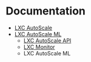 # Documentation

- [LXC AutoScale](https://github.com/fabriziosalmi/proxmox-lxc-autoscale/blob/main/docs/lxc_autoscale.md)
- [LXC AutoScale ML](https://github.com/fabriziosalmi/proxmox-lxc-autoscale/blob/main/docs/lxc_autoscale_ml.md)
  - [LXC AutoScale API](https://github.com/fabriziosalmi/proxmox-lxc-autoscale/blob/main/docs/lxc_autoscale_api.md)
  - [LXC Monitor](https://github.com/fabriziosalmi/proxmox-lxc-autoscale/blob/main/docs/lxc_monitor.md)
  - LXC AutoScale ML

